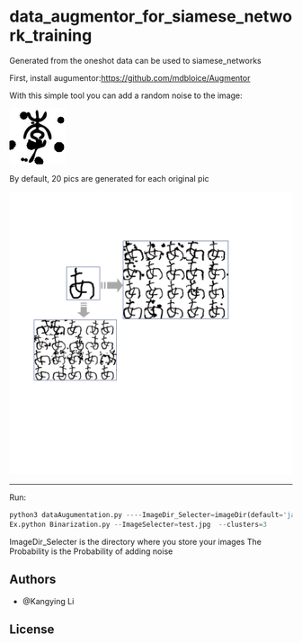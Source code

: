 # data_augmentor_for_siamese_network_training
 Generated from the oneshot data can be used to siamese_networks

First, install augumentor:https://github.com/mdbloice/Augmentor


With this simple tool you can add a random noise to the image:
 
 ![](image/anigif.gif)
 
 By default, 20 pics are generated for each original pic

 ![](image/image11.jpg)
 
 -------
 
 Run:
 ```python
 python3 dataAugumentation.py ----ImageDir_Selecter=imageDir(default='japanese') ----Probability=(0.5-1)
 Ex.python Binarization.py --ImageSelecter=test.jpg  --clusters=3
 
 ```
ImageDir_Selecter is the directory where you store your images
The Probability is the Probability of adding noise

 Authors
 -------
 
 - @Kangying Li 
 
 
 License
 -------
